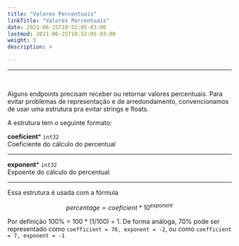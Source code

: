 ```yaml
---
title: "Valores Percentuais"
linkTitle: "Valores Percentuais"
date: 2021-06-25T10:52:05-03:00
lastmod: 2021-06-25T10:52:05-03:00
weight: 5
description: >

---
```


---
<br>

Alguns endpoints precisam receber ou retornar valores percentuais. Para evitar problemas de
representação e de arredondamento, convencionamos de usar uma estrutura pra evitar
strings e floats.

A estrutura tem o seguinte formato:

**coeficient*** `int32`
<br> Coeficiente do cálculo do percentual

---

**exponent*** `int32`
<br> Expoente do cálculo do percentual

---

Essa estrutura é usada com a fórmula

<script type="text/javascript"
  src="https://cdn.mathjax.org/mathjax/latest/MathJax.js?config=TeX-AMS-MML_HTMLorMML">
</script>

$$percentage = coeficient*10^{exponent}$$

Por definição 100% = 100 * (1/100) = 1. De forma análoga, 70% pode ser representado como
`coefficient = 70, exponent = -2`, ou como `coefficient = 7, exponent = -1`
